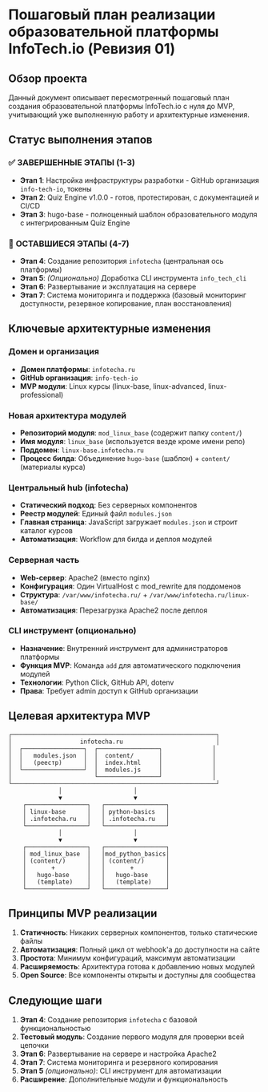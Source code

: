 # Пошаговый план реализации образовательной платформы InfoTech.io (Ревизия 01)

## Обзор проекта

Данный документ описывает пересмотренный пошаговый план создания образовательной платформы InfoTech.io с нуля до MVP, учитывающий уже выполненную работу и архитектурные изменения.

## Статус выполнения этапов

### ✅ **ЗАВЕРШЕННЫЕ ЭТАПЫ (1-3)**
- **Этап 1**: Настройка инфраструктуры разработки - GitHub организация `info-tech-io`, токены
- **Этап 2**: Quiz Engine v1.0.0 - готов, протестирован, с документацией и CI/CD  
- **Этап 3**: hugo-base - полноценный шаблон образовательного модуля с интегрированным Quiz Engine

### 🔄 **ОСТАВШИЕСЯ ЭТАПЫ (4-7)** 
- **Этап 4**: Создание репозитория `infotecha` (центральная ось платформы)
- **Этап 5**: *(Опционально)* Доработка CLI инструмента `info_tech_cli`
- **Этап 6**: Развертывание и эксплуатация на сервере
- **Этап 7**: Система мониторинга и поддержка (базовый мониторинг доступности, резервное копирование, план восстановления)

## Ключевые архитектурные изменения

### **Домен и организация**
- **Домен платформы**: `infotecha.ru`
- **GitHub организация**: `info-tech-io`
- **MVP модули**: Linux курсы (linux-base, linux-advanced, linux-professional)

### **Новая архитектура модулей**
- **Репозиторий модуля**: `mod_linux_base` (содержит папку `content/`)
- **Имя модуля**: `linux_base` (используется везде кроме имени репо)
- **Поддомен**: `linux-base.infotecha.ru`
- **Процесс билда**: Объединение `hugo-base` (шаблон) + `content/` (материалы курса)

### **Центральный hub (infotecha)**  
- **Статический подход**: Без серверных компонентов
- **Реестр модулей**: Единый файл `modules.json` 
- **Главная страница**: JavaScript загружает `modules.json` и строит каталог курсов
- **Автоматизация**: Workflow для билда и деплоя модулей

### **Серверная часть**
- **Web-сервер**: Apache2 (вместо nginx)
- **Конфигурация**: Один VirtualHost с mod_rewrite для поддоменов
- **Структура**: `/var/www/infotecha.ru/` + `/var/www/infotecha.ru/linux-base/`
- **Автоматизация**: Перезагрузка Apache2 после деплоя

### **CLI инструмент (опционально)**
- **Назначение**: Внутренний инструмент для администраторов платформы
- **Функция MVP**: Команда `add` для автоматического подключения модулей
- **Технологии**: Python Click, GitHub API, dotenv
- **Права**: Требует admin доступ к GitHub организации

## Целевая архитектура MVP

```
┌─────────────────────────────────────────────────────────┐
│                   infotecha.ru                          │
│  ┌─────────────────┐  ┌─────────────────┐              │
│  │   modules.json  │  │  content/       │              │
│  │   (реестр)      │  │  index.html     │              │
│  └─────────────────┘  │  modules.js     │              │
│                       └─────────────────┘              │
└─────────────────────────────────────────────────────────┘
              │                    │
              ▼                    ▼
    ┌─────────────────┐   ┌─────────────────┐
    │ linux-base      │   │ python-basics   │
    │ .infotecha.ru   │   │ .infotecha.ru   │
    └─────────────────┘   └─────────────────┘
              │                    │
              ▼                    ▼
    ┌─────────────────┐   ┌─────────────────┐
    │ mod_linux_base  │   │mod_python_basics│
    │ (content/)      │   │ (content/)      │
    │       +         │   │       +         │
    │   hugo-base     │   │   hugo-base     │
    │   (template)    │   │   (template)    │
    └─────────────────┘   └─────────────────┘
```

## Принципы MVP реализации

1. **Статичность**: Никаких серверных компонентов, только статические файлы
2. **Автоматизация**: Полный цикл от webhook'а до доступности на сайте
3. **Простота**: Минимум конфигураций, максимум автоматизации
4. **Расширяемость**: Архитектура готова к добавлению новых модулей
5. **Open Source**: Все компоненты открыты и доступны для сообщества

## Следующие шаги

1. **Этап 4**: Создание репозитория `infotecha` с базовой функциональностью
2. **Тестовый модуль**: Создание первого модуля для проверки всей цепочки
3. **Этап 6**: Развертывание на сервере и настройка Apache2
4. **Этап 7**: Система мониторинга и резервного копирования
5. **Этап 5** *(опционально)*: CLI инструмент для автоматизации
6. **Расширение**: Дополнительные модули и функциональность